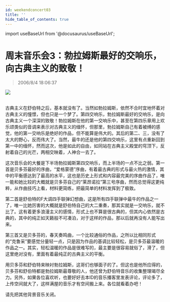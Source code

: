 ```yaml
---
id: weekendconcert03
title: ''
hide_table_of_contents: true
---
```


import useBaseUrl from '@docusaurus/useBaseUrl';

# 周末音乐会3：勃拉姆斯最好的交响乐，向古典主义的致敬！

> 2006/8/4 18:06:37

<div style={{textAlign: 'center'}}>
<img src={useBaseUrl('/img/music/weekendconcert03/1.jpeg')} /><br/><br/>
</div>

古典主义在舒伯特之后，基本就没有了。当然如勃拉姆斯，依然不合时宜地怀着对古典主义的憧憬，但也只是一个梦了。第四交响乐，勃拉姆斯最好的交响乐，是向古典主义一个深深的致敬！勃拉姆斯在他的第一交响乐中，甚至在第四乐章用上欢乐颂类似的音调来表示对古典主义的缅怀，但那里，勃拉姆斯自己有着被缚的感觉，他的第一交响乐是绝好的作品，但不能算是伟大的。其后的第二、三，没有了太大的野心，反而伟大了。当然，最牛的还是他的第四交响乐，这里有点重新回到第一中的缅怀，然而这次，他是如此的自由，如同站在古典主义殿堂的穹顶下，反射着自己的光芒，两相交映着，人神合一去了。
 
这次音乐会的大餐是下半场勃拉姆斯第四交响乐，而上半场的一点不比之弱。第一首是贝多芬最好的序曲，“爱格蒙德”序曲，有着最古典的形式与最火热的激情，其中的平衡感达到了最高的水平，这也是历史上形式和内容最完美的序曲作品了，唯一能和她比较的大概就是贝多芬自己的“莱昂诺拉”第三号序曲，然而总觉得这更纯粹，从作曲技巧上看，材料更简练，把最简单的材料发挥到了极致。

第二首是舒伯特的F大调四手联弹幻想曲，这是所有四手联弹中最牛的作品之一了，唯一比她厉害的大概就是舒伯特自己的大二重奏，那其实就是一交响乐，就不比了。这有着更多浪漫主义的感情，形式上也不算是很古典的，但其内心依然是古典的，其中的纯正如天籁般不可凑泊，对于这样的作品，那以后就再没有人能写出来。

第三首又是贝多芬的，春天奏鸣曲，一个比较通俗的作品，之所以比相同形式的“克鲁采”要感觉分量轻一点，只是因为作品的基调比较轻松，是贝多芬最温暖的作品之一。其实，轻松温暖的作品是很难写的，最主要是很容易就俗了，滑了，但这里绝对没有，里面有着最纯正的古典主义的平衡。

用贝多芬和舒伯特来映衬勃拉姆斯，这哥们也够面子的了。但这也是他所应得的，贝多芬和舒伯特都是勃拉姆斯最尊敬的人，他还曾为舒伯特音乐的收集整理竭尽全力。另外，如果各位喜欢听，也要好好去本ID的音乐播客里发表评论，评论多了，上传空间就大了，这样满屋的音乐才有空间搬上来。各位就看着办吧！

请先把其他背景音乐关闭。